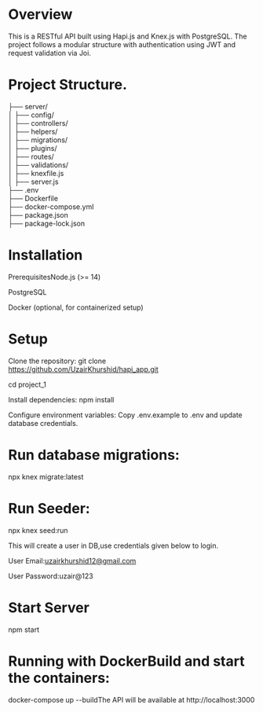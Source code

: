 # Overview
This is a RESTful API built using Hapi.js and Knex.js with PostgreSQL. The project follows a modular structure with authentication using JWT and request validation via Joi.

# Project Structure.
├── server/                 
│   ├── config/             
│   ├── controllers/        
│   ├── helpers/            
│   ├── migrations/         
│   ├── plugins/            
│   ├── routes/             
│   ├── validations/        
│   ├── knexfile.js         
│   ├── server.js           
├── .env                    
├── Dockerfile              
├── docker-compose.yml      
├── package.json            
├── package-lock.json       

# Installation
PrerequisitesNode.js (>= 14)

PostgreSQL

Docker (optional, for containerized setup)

# Setup
Clone the repository:
git clone https://github.com/UzairKhurshid/hapi_app.git

cd project_1

Install dependencies:
npm install

Configure environment variables:
Copy .env.example to .env and update database credentials.

# Run database migrations:
npx knex migrate:latest 

# Run Seeder:
npx knex seed:run

This will create a user in DB,use credentials given below to login.

User Email:uzairkhurshid12@gmail.com

User Password:uzair@123

# Start Server
npm start

# Running with DockerBuild and start the containers:
docker-compose up --buildThe API will be available at http://localhost:3000